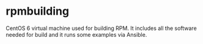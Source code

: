 # rpmbuilding
CentOS 6 virtual machine used for building RPM. It includes all the software needed for build and it runs some examples via Ansible.
